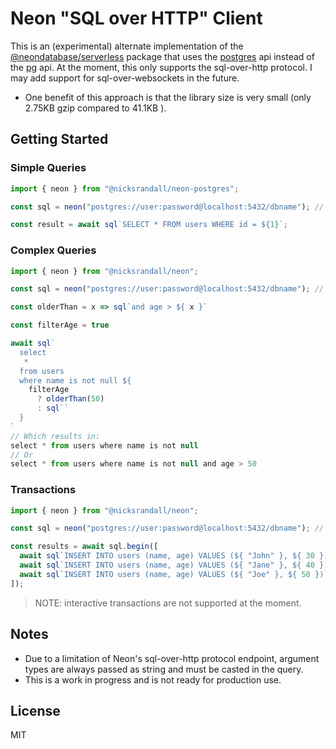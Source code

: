 # Neon "SQL over HTTP" Client

This is an (experimental) alternate implementation of the [@neondatabase/serverless](https://www.npmjs.com/package/@neondatabase/serverless) package that uses the [postgres](https://www.npmjs.com/package/postgres) api instead of the [pg](https://www.npmjs.com/package/pg) api.
At the moment, this only supports the sql-over-http protocol. I may add support for sql-over-websockets in the future.

-   One benefit of this approach is that the library size is very small (only 2.75KB gzip compared to 41.1KB ).

## Getting Started

### Simple Queries

```ts
import { neon } from "@nicksrandall/neon-postgres";

const sql = neon("postgres://user:password@localhost:5432/dbname"); // your connection string

const result = await sql`SELECT * FROM users WHERE id = ${1}`;
```

### Complex Queries

```ts
import { neon } from "@nicksrandall/neon";

const sql = neon("postgres://user:password@localhost:5432/dbname"); // your connection string

const olderThan = x => sql`and age > ${ x }`

const filterAge = true

await sql`
  select
   *
  from users
  where name is not null ${
    filterAge
      ? olderThan(50)
      : sql``
  }
`
// Which results in:
select * from users where name is not null
// Or
select * from users where name is not null and age > 50
```

### Transactions

```ts
import { neon } from "@nicksrandall/neon";

const sql = neon("postgres://user:password@localhost:5432/dbname"); // your connection string

const results = await sql.begin([
  await sql`INSERT INTO users (name, age) VALUES (${ "John" }, ${ 30 })`;
  await sql`INSERT INTO users (name, age) VALUES (${ "Jane" }, ${ 40 })`;
  await sql`INSERT INTO users (name, age) VALUES (${ "Joe" }, ${ 50 })`;
]);
```

> NOTE: interactive transactions are not supported at the moment.

## Notes

-   Due to a limitation of Neon's sql-over-http protocol endpoint, argument types are always passed as string and must be casted in the query.
-   This is a work in progress and is not ready for production use.

## License

MIT
